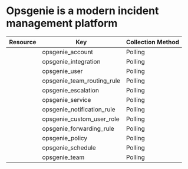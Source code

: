# Opsgenie is a modern incident management platform

| Resource | Key | Collection Method |
| --- | --- | --- |
|  | opsgenie_account | Polling |
|  | opsgenie_integration | Polling |
|  | opsgenie_user | Polling |
|  | opsgenie_team_routing_rule | Polling |
|  | opsgenie_escalation | Polling |
|  | opsgenie_service | Polling |
|  | opsgenie_notification_rule | Polling |
|  | opsgenie_custom_user_role | Polling |
|  | opsgenie_forwarding_rule | Polling |
|  | opsgenie_policy | Polling |
|  | opsgenie_schedule | Polling |
|  | opsgenie_team | Polling |

